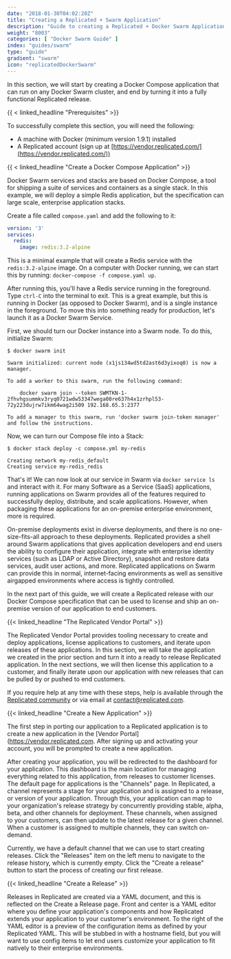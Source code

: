 ```yaml
---
date: "2018-01-30T04:02:20Z"
title: "Creating a Replicated + Swarm Application"
description: "Guide to creating a Replicated + Docker Swarm Application"
weight: "8003"
categories: [ "Docker Swarm Guide" ]
index: "guides/swarm"
type: "guide"
gradient: "swarm"
icon: "replicatedDockerSwarm"
---
```


In this section, we will start by creating a Docker Compose application that can run on any Docker Swarm cluster, and end by turning it into a fully functional Replicated release.

{{ < linked_headline "Prerequisites" >}}

To successfully complete this section, you will need the following:

* A machine with Docker (minimum version 1.9.1) installed
* A Replicated account (sign up at [https://vendor.replicated.com/](https://vendor.replicated.com/))

{{ < linked_headline "Create a Docker Compose Application" >}}

Docker Swarm services and stacks are based on Docker Compose, a tool for shipping a suite of services and containers as a single stack. In this example, we will deploy a simple Redis application, but the specification can large scale, enterprise application stacks.

Create a file called `compose.yaml` and add the following to it:

```yaml
version: '3'
services:
  redis:
    image: redis:3.2-alpine
```

This is a minimal example that will create a Redis service with the `redis:3.2-alpine` image. On a computer with Docker running, we can start this by running: `docker-compose -f compose.yaml up`. 

After running this, you'll have a Redis service running in the foreground. Type `ctrl-C` into the terminal to exit. This is a great example, but this is running in Docker (as opposed to Docker Swarm), and is a single instance in the foreground. To move this into something ready for production, let's launch it as a Docker Swarm Service.

First, we should turn our Docker instance into a Swarm node. To do this, initialize Swarm:

```shell
$ docker swarm init

Swarm initialized: current node (x1js134wd5td2ast6d3yixoq0) is now a manager.

To add a worker to this swarm, run the following command:

    docker swarm join --token SWMTKN-1-2fhvhgsummkv3ryq0721wdw53347wega00re637h4x1zrhpl53-72y223dujrw7ikm64wag2i509 192.168.65.3:2377

To add a manager to this swarm, run 'docker swarm join-token manager' and follow the instructions.
```

Now, we can turn our Compose file into a Stack:

```shell
$ docker stack deploy -c compose.yml my-redis

Creating network my-redis_default
Creating service my-redis_redis
```

That's it! We can now look at our service in Swarm via `docker service ls` and interact with it. For many Software as a Service (SaaS) applications, running applications on Swarm provides all of the features required to successfully deploy, distribute, and scale applications. However, when packaging these applications for an on-premise enterprise environment, more is required.

On-premise deployments exist in diverse deployments, and there is no one-size-fits-all approach to these deployments. Replicated provides a shell around Swarm applications that gives application developers and end users the ability to configure their application, integrate with enterprise identity services (such as LDAP or Active Directory), snapshot and restore data services, audit user actions, and more. Replicated applications on Swarm can provide this in normal, internet-facing environments as well as sensitive airgapped environments where access is tightly controlled.

In the next part of this guide, we will create a Replicated release with our Docker Compose specification that can be used to license and ship an on-premise version of our application to end customers.

{{< linked_headline "The Replicated Vendor Portal" >}}

The Replicated Vendor Portal provides tooling necessary to create and deploy applications, license applications to customers, and iterate upon releases of these applications. In this section, we will take the application we created in the prior section and turn it into a ready to release Replicated application. In the next sections, we will then license this application to a customer, and finally iterate upon our application with new releases that can be pulled by or pushed to end customers.

If you require help at any time with these steps, help is available through the [Replicated community](https://help.replicated.com/community) or via email at [contact@replicated.com](mailto:contact@replicated.com). 

{{< linked_headline "Create a New Application" >}}

The first step in porting our application to a Replicated application is to create a new application in the [Vendor Portal](https://vendor.replicated.com. After signing up and activating your account, you will be prompted to create a new application.

After creating your application, you will be redirected to the dashboard for your application. This dashboard is the main location for managing everything related to this application, from releases to customer licenses. The default page for applications is the "Channels" page. In Replicated, a channel represents a stage for your application and is assigned to a release, or version of your application. Through this, your application can map to your organization's release strategy by concurrently providing stable, alpha, beta, and other channels for deployment. These channels, when assigned to your customers, can then update to the latest release for a given channel. When a customer is assigned to multiple channels, they can switch on-demand.

Currently, we have a default channel that we can use to start creating releases. Click the "Releases" item on the left menu to navigate to the release history, which is currently empty. Click the "Create a release" button to start the process of creating our first release.

{{< linked_headline "Create a Release" >}}

Releases in Replicated are created via a YAML document, and this is reflected on the Create a Release page. Front and center is a YAML editor where you define your application's components and how Replicated extends your application to your customer's environment. To the right of the YAML editor is a preview of the configuration items as defined by your Replicated YAML. This will be stubbed in with a hostname field, but you will want to use config items to let end users customize your application to fit natively to their enterprise environments.



<!-- 

{{< linked_headline "Create And Ship A Release" >}}

When starting out with Replicated, the [Vendor Portal](https://vendor.replicated.com) will be the place you spend most of your time. Going through this guide will help you become familiar with the concepts and ideas that are important to be successful shipping on Replicated using the Vendor Portal. If you get stuck or need help with any of these steps, head to our [community](https://help.replicated.com/community) or send us an email to [contact@replicated.com](mailto:contact@replicated.com) and we'll be happy to help.

{{< linked_headline "Create A New Application" >}}

To start, log in (or create an account) on [vendor.replicated.com](https://vendor.replicated.com) and create a new application. After signing up and activating your account, you will be prompted to create a new application. Give it a name like "Docker Swarm + Replicated", select the "Replicated" option, and click "Create application".

![Create Application](/images/guides/swarm/create-app.png)

{{< linked_headline "Releases" >}}

You'll now be sent to the channels page. This is your release channels, where you can stage and promote releases later. We'll come back to this. For now, click on the Releases item on the left menu. You should see a screen that tells you that you haven't yet created any releases. Go ahead and click the "Create a release" button to continue.

![Create Release](/images/guides/swarm/create-release.png)

{{< linked_headline "Create A Release" >}}

Now, you'll see a YAML editor where you can define your application and how Replicated should run it in your customer's environment. We'll cover each section of this sample YAML in these guides.

![Default YAML](/images/guides/swarm/default-yaml.png)

Replicated on Swarm runs Docker Compose stacks, and you are responsible for building and pushing Docker images to any registry (including [one that we created for you](/docs/native/getting-started/docker-registries) when you signed up). For this guide, our application is going to be a Redis service. When done, we'll ship a license file that can be used to install Redis (and support and update it).

Swarm applications differ from Replicated scheduler in that two separate YAML documents exist in a release: the Replicated configuration and the Docker Compose configuration. Both of these exist in the same editor, separated by the YAML multi-doc syntax: `---`. Both documents support the full range of Replicated's template functions.

Find the line in the document that starts with `# kind: scheduler-swarm`. This is the line where the Replicated configuration ends and the Docker Compose configuration begins. Here, we will specify our minimum Docker Compose version, which declares the available features. The [Docker Compose](https://docs.docker.com/compose/compose-file/) reference provides a table of Compose file formats to Docker Engine releases.

For this example, we're going to use Compose file format 3.6. Below the start of the scheduler-swarm file, add the following:

```yaml
version: '3.6'
```

Now that we have defined our version, it's time to add our Redis service. Add the Redis service, with the public redis container image:

```yaml
# kind: scheduler-swarm
services:
  redis:
    image: redis:3.2.11
```

At this point, [here's](https://gist.github.com/gerred/3ec7e311f37e0231b6d2b4a95296a238) what the full release YAML should look like.

Next, click the Save Release button. Once the release is saved, promote it to the Unstable channel to make it available for installation. To do this, click thhe "< Releases" link in the top left and then click the Promote button on the row we just created (it should have Sequence 1). In this popup, check the Unstable channel, and click the Promote button.

![Create Application](/images/guides/native/promote-release.png)

This release is ready to be installed and used in on-premise environments.

In the [next guide](../install), we'll walk through creating a license and installing the redis application on a test server.
 -->
